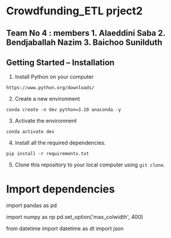 # Crowdfunding_ETL prject2

## Team No 4 : members 1. Alaeddini Saba 2. Bendjaballah Nazim  3. Baichoo Sunilduth



## Getting Started – Installation

1. Install Python on your computer
```
https://www.python.org/downloads/
```
2. Create a new environment
```
conda create -n dev python=3.10 anaconda -y
```
3. Activate the environment
```
conda activate dev
```
4. Install all the required dependencies.
```
pip install -r requirements.txt
```
5. Clone this repository to your local computer using `git clone`.

# Import dependencies
import pandas as pd

import numpy as np
pd.set_option('max_colwidth', 400)

from datetime import datetime as dt
import json